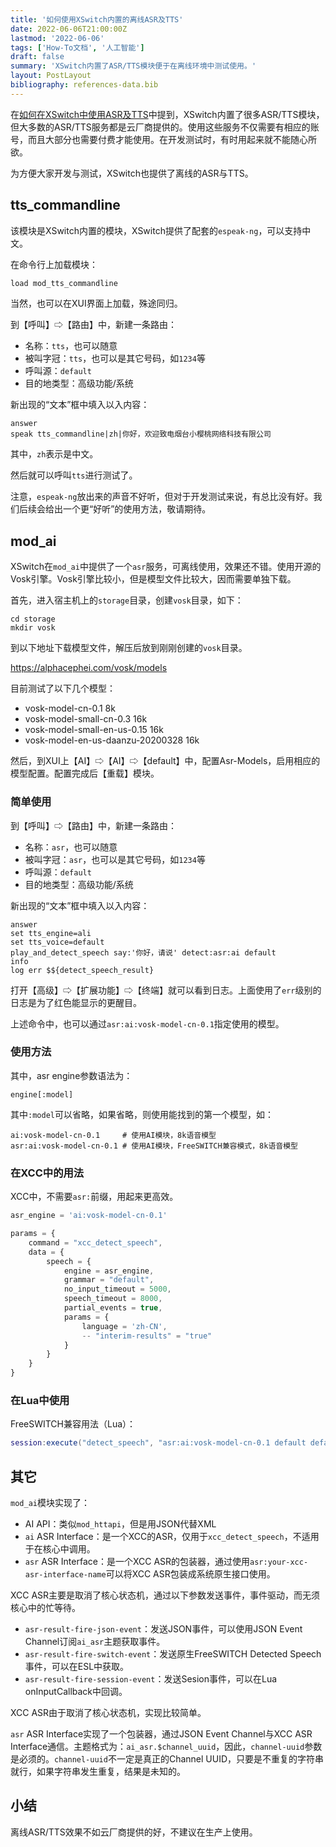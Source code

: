 ```yaml
---
title: '如何使用XSwitch内置的离线ASR及TTS'
date: 2022-06-06T21:00:00Z
lastmod: '2022-06-06'
tags: ['How-To文档', '人工智能']
draft: false
summary: 'XSwitch内置了ASR/TTS模块便于在离线环境中测试使用。'
layout: PostLayout
bibliography: references-data.bib
---
```


在[如何在XSwitch中使用ASR及TTS](/pages/howto/asr-tts/)中提到，XSwitch内置了很多ASR/TTS模块，但大多数的ASR/TTS服务都是云厂商提供的。使用这些服务不仅需要有相应的账号，而且大部分也需要付费才能使用。在开发测试时，有时用起来就不能随心所欲。

为方便大家开发与测试，XSwitch也提供了离线的ASR与TTS。

## tts_commandline

该模块是XSwitch内置的模块，XSwitch提供了配套的`espeak-ng`，可以支持中文。

在命令行上加载模块：

```sh
load mod_tts_commandline
```

当然，也可以在XUI界面上加载，殊途同归。

到【呼叫】⇨【路由】中，新建一条路由：

- 名称：`tts`，也可以随意
- 被叫字冠：`tts`，也可以是其它号码，如`1234`等
- 呼叫源：`default`
- 目的地类型：高级功能/系统

新出现的“文本”框中填入以入内容：

```
answer
speak tts_commandline|zh|你好，欢迎致电烟台小樱桃网络科技有限公司
```

其中，`zh`表示是中文。

然后就可以呼叫`tts`进行测试了。

注意，`espeak-ng`放出来的声音不好听，但对于开发测试来说，有总比没有好。我们后续会给出一个更“好听”的使用方法，敬请期待。

## mod_ai

XSwitch在`mod_ai`中提供了一个`asr`服务，可离线使用，效果还不错。使用开源的Vosk引擎。Vosk引擎比较小，但是模型文件比较大，因而需要单独下载。

首先，进入宿主机上的`storage`目录，创建`vosk`目录，如下：

```
cd storage
mkdir vosk
```

到以下地址下载模型文件，解压后放到刚刚创建的`vosk`目录。

https://alphacephei.com/vosk/models

目前测试了以下几个模型：

- vosk-model-cn-0.1 8k
- vosk-model-small-cn-0.3 16k
- vosk-model-small-en-us-0.15 16k
- vosk-model-en-us-daanzu-20200328 16k

然后，到XUI上【AI】⇨【AI】⇨【default】中，配置Asr-Models，启用相应的模型配置。配置完成后【重载】模块。

### 简单使用

到【呼叫】⇨【路由】中，新建一条路由：

- 名称：`asr`，也可以随意
- 被叫字冠：`asr`，也可以是其它号码，如`1234`等
- 呼叫源：`default`
- 目的地类型：高级功能/系统

新出现的“文本”框中填入以入内容：

```
answer
set tts_engine=ali
set tts_voice=default
play_and_detect_speech say:'你好，请说' detect:asr:ai default
info
log err $${detect_speech_result}
```

打开【高级】⇨【扩展功能】⇨【终端】就可以看到日志。上面使用了`err`级别的日志是为了红色能显示的更醒目。

上述命令中，也可以通过`asr:ai:vosk-model-cn-0.1`指定使用的模型。

### 使用方法

其中，asr engine参数语法为：

```
engine[:model]
```

其中`:model`可以省略，如果省略，则使用能找到的第一个模型，如：

```
ai:vosk-model-cn-0.1     # 使用AI模块，8k语音模型
asr:ai:vosk-model-cn-0.1 # 使用AI模块，FreeSWITCH兼容模式，8k语音模型
```

### 在XCC中的用法

XCC中，不需要`asr:`前缀，用起来更高效。

```js
asr_engine = 'ai:vosk-model-cn-0.1'

params = {
	command = "xcc_detect_speech",
	data = {
		speech = {
			engine = asr_engine,
			grammar = "default",
			no_input_timeout = 5000,
			speech_timeout = 8000,
			partial_events = true,
			params = {
				language = 'zh-CN',
				-- "interim-results" = "true"
			}
		}
	}
}
```

### 在Lua中使用

FreeSWITCH兼容用法（Lua）：

```lua
session:execute("detect_speech", "asr:ai:vosk-model-cn-0.1 default default default")
```

## 其它

`mod_ai`模块实现了：

- AI API：类似`mod_httapi`，但是用JSON代替XML
- `ai` ASR Interface：是一个XCC的ASR，仅用于`xcc_detect_speech`，不适用于在核心中调用。
- `asr` ASR Interface：是一个XCC ASR的包装器，通过使用`asr:your-xcc-asr-interface-name`可以将XCC ASR包装成系统原生接口使用。

XCC ASR主要是取消了核心状态机，通过以下参数发送事件，事件驱动，而无须核心中的忙等待。

- `asr-result-fire-json-event`：发送JSON事件，可以使用JSON Event Channel订阅`ai_asr`主题获取事件。
- `asr-result-fire-switch-event`：发送原生FreeSWITCH Detected Speech事件，可以在ESL中获取。
- `asr-result-fire-session-event`：发送Sesion事件，可以在Lua onInputCallback中回调。

XCC ASR由于取消了核心状态机，实现比较简单。

`asr` ASR Interface实现了一个包装器，通过JSON Event Channel与XCC ASR Interface通信。主题格式为：`ai_asr.$channel_uuid`，因此，`channel-uuid`参数是必须的。`channel-uuid`不一定是真正的Channel UUID，只要是不重复的字符串就行，如果字符串发生重复，结果是未知的。

## 小结

离线ASR/TTS效果不如云厂商提供的好，不建议在生产上使用。
